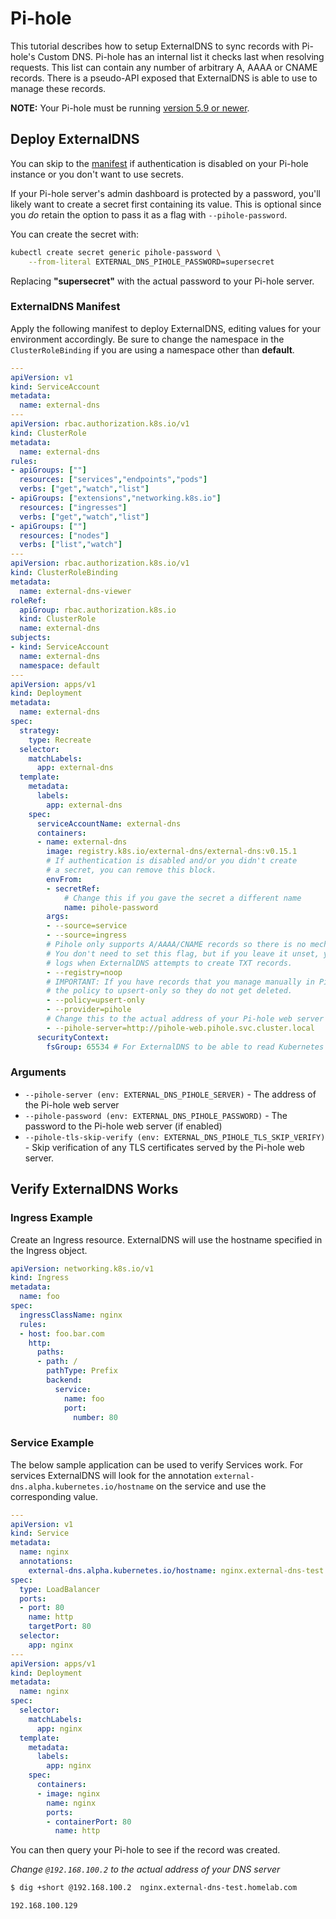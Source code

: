 # Pi-hole

This tutorial describes how to setup ExternalDNS to sync records with Pi-hole's Custom DNS.
Pi-hole has an internal list it checks last when resolving requests. This list can contain any number of arbitrary A, AAAA or CNAME records.
There is a pseudo-API exposed that ExternalDNS is able to use to manage these records.

__NOTE:__ Your Pi-hole must be running [version 5.9 or newer](https://pi-hole.net/blog/2022/02/12/pi-hole-ftl-v5-14-web-v5-11-and-core-v5-9-released).

## Deploy ExternalDNS

You can skip to the [manifest](#externaldns-manifest) if authentication is disabled on your Pi-hole instance or you don't want to use secrets.

If your Pi-hole server's admin dashboard is protected by a password, you'll likely want to create a secret first containing its value.
This is optional since you _do_ retain the option to pass it as a flag with `--pihole-password`.

You can create the secret with:

```bash
kubectl create secret generic pihole-password \
    --from-literal EXTERNAL_DNS_PIHOLE_PASSWORD=supersecret
```

Replacing __"supersecret"__ with the actual password to your Pi-hole server.

### ExternalDNS Manifest

Apply the following manifest to deploy ExternalDNS, editing values for your environment accordingly.
Be sure to change the namespace in the `ClusterRoleBinding` if you are using a namespace other than __default__.

```yaml
---
apiVersion: v1
kind: ServiceAccount
metadata:
  name: external-dns
---
apiVersion: rbac.authorization.k8s.io/v1
kind: ClusterRole
metadata:
  name: external-dns
rules:
- apiGroups: [""]
  resources: ["services","endpoints","pods"]
  verbs: ["get","watch","list"]
- apiGroups: ["extensions","networking.k8s.io"]
  resources: ["ingresses"]
  verbs: ["get","watch","list"]
- apiGroups: [""]
  resources: ["nodes"]
  verbs: ["list","watch"]
---
apiVersion: rbac.authorization.k8s.io/v1
kind: ClusterRoleBinding
metadata:
  name: external-dns-viewer
roleRef:
  apiGroup: rbac.authorization.k8s.io
  kind: ClusterRole
  name: external-dns
subjects:
- kind: ServiceAccount
  name: external-dns
  namespace: default
---
apiVersion: apps/v1
kind: Deployment
metadata:
  name: external-dns
spec:
  strategy:
    type: Recreate
  selector:
    matchLabels:
      app: external-dns
  template:
    metadata:
      labels:
        app: external-dns
    spec:
      serviceAccountName: external-dns
      containers:
      - name: external-dns
        image: registry.k8s.io/external-dns/external-dns:v0.15.1
        # If authentication is disabled and/or you didn't create
        # a secret, you can remove this block.
        envFrom:
        - secretRef:
            # Change this if you gave the secret a different name
            name: pihole-password
        args:
        - --source=service
        - --source=ingress
        # Pihole only supports A/AAAA/CNAME records so there is no mechanism to track ownership.
        # You don't need to set this flag, but if you leave it unset, you will receive warning
        # logs when ExternalDNS attempts to create TXT records.
        - --registry=noop
        # IMPORTANT: If you have records that you manage manually in Pi-hole, set
        # the policy to upsert-only so they do not get deleted.
        - --policy=upsert-only
        - --provider=pihole
        # Change this to the actual address of your Pi-hole web server
        - --pihole-server=http://pihole-web.pihole.svc.cluster.local
      securityContext:
        fsGroup: 65534 # For ExternalDNS to be able to read Kubernetes token files
```

### Arguments

- `--pihole-server (env: EXTERNAL_DNS_PIHOLE_SERVER)` - The address of the Pi-hole web server
- `--pihole-password (env: EXTERNAL_DNS_PIHOLE_PASSWORD)` - The password to the Pi-hole web server (if enabled)
- `--pihole-tls-skip-verify (env: EXTERNAL_DNS_PIHOLE_TLS_SKIP_VERIFY)` - Skip verification of any TLS certificates served by the Pi-hole web server.

## Verify ExternalDNS Works

### Ingress Example

Create an Ingress resource. ExternalDNS will use the hostname specified in the Ingress object.

```yaml
apiVersion: networking.k8s.io/v1
kind: Ingress
metadata:
  name: foo
spec:
  ingressClassName: nginx
  rules:
  - host: foo.bar.com
    http:
      paths:
      - path: /
        pathType: Prefix
        backend:
          service:
            name: foo
            port:
              number: 80
```

### Service Example

The below sample application can be used to verify Services work.
For services ExternalDNS will look for the annotation `external-dns.alpha.kubernetes.io/hostname` on the service and use the corresponding value.

```yaml
---
apiVersion: v1
kind: Service
metadata:
  name: nginx
  annotations:
    external-dns.alpha.kubernetes.io/hostname: nginx.external-dns-test.homelab.com
spec:
  type: LoadBalancer
  ports:
  - port: 80
    name: http
    targetPort: 80
  selector:
    app: nginx
---
apiVersion: apps/v1
kind: Deployment
metadata:
  name: nginx
spec:
  selector:
    matchLabels:
      app: nginx
  template:
    metadata:
      labels:
        app: nginx
    spec:
      containers:
      - image: nginx
        name: nginx
        ports:
        - containerPort: 80
          name: http
```

You can then query your Pi-hole to see if the record was created.

_Change `@192.168.100.2` to the actual address of your DNS server_

```bash
$ dig +short @192.168.100.2  nginx.external-dns-test.homelab.com

192.168.100.129
```
